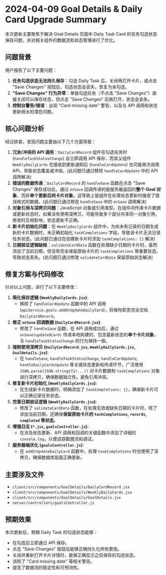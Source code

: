 # 2024-04-09 Goal Details & Daily Card Upgrade Summary

本次更新主要聚焦于解决 Goal Details 页面中 Daily Task Card 的任务勾选状态保存问题，并对相关组件的数据流和状态管理进行了优化。

## 问题背景

用户报告了以下主要问题：

1.  **任务勾选状态无法持久保存**：勾选 Daily Task 后，关闭再打开卡片，或点击 "Save Changes" 按钮后，勾选状态会丢失，恢复为未勾选。
2.  **"Save Changes" 行为异常**：单独勾选任务（不点击 "Save Changes"）直接关闭可以保存状态，但点击 "Save Changes" 后再打开，状态会丢失。
3.  **控制台警告/错误**：出现 "Card missing date" 警告，以及与 API 调用和状态更新相关的潜在问题。

## 核心问题分析

经过排查，发现问题主要由以下几个方面导致：

1.  **冗余/冲突的 API 调用**：`DailyCardRecord` 组件在勾选任务时 (`handleTaskStatusChange`) 会立即调用 API 保存，而其父组件 `WeeklyDailyCards` 在接收到更新通知后 (`handleCardUpdate`) 也可能再次调用 API，导致状态覆盖或冲突。(此问题已通过移除 `handleCardUpdate` 中的 API 调用解决)
2.  **错误的数据传递**：`DailyCardRecord` 的 `handleSave` 函数在点击 "Save Changes" 保存成功后，通过 `onSave` 回调传递的是服务器返回的**整个 Goal 对象**，而非**单个更新后的卡片对象**。这导致上层组件在处理状态更新时接收了错误格式的数据。(此问题已通过修改 `handleSave` 中的 `onSave` 调用解决)
3.  **对象引用与深拷贝问题**：JavaScript 对象是引用类型。在组件间传递卡片数据或更新状态时，如果没有使用深拷贝，可能导致多个部分共享同一对象引用，修改时互相影响，状态更新不正确。
4.  **新卡片初始化问题**：在 `WeeklyDailyCards` 组件中，为尚未有记录的日期生成新的卡片数据时，未正确初始化 `taskCompletions` 字段，导致该卡片无法记录任务状态。(此问题已通过在创建新卡片时添加 `taskCompletions: {}` 解决)
5.  **日期验证逻辑缺陷**：`validateCardData` 函数在处理缺少日期的卡片时，虽然添加了当前日期，但没有完全保留原始卡片的 `taskCompletions` 等重要状态，导致状态丢失。(此问题已通过修改 `validateCardData` 保留原始状态解决)

## 修复方案与代码修改

针对以上问题，进行了以下主要修改：

1.  **简化保存逻辑 (`WeeklyDailyCards.jsx`)**:
    *   移除了 `handleCardUpdate` 函数中的 API 调用 (`apiService.goals.addOrUpdateDailyCard`)，将保存职责完全交给 `DailyCardRecord`。
2.  **修正 `onSave` 回调数据 (`DailyCardRecord.jsx`)**:
    *   修改了 `handleSave` 函数，在 API 调用成功后，通过 `onSave(updatedCard)` 传递本地构建的、包含最新状态的**单个卡片对象**，与 `handleTaskStatusChange` 的行为保持一致。
3.  **强制使用深拷贝 (`DailyCardRecord.jsx`, `WeeklyDailyCards.jsx`, `GoalDetails.jsx`)**:
    *   在 `handleSave`, `handleTaskStatusChange`, `handleCardUpdate`, `handleDailyCardsUpdate` 等关键状态更新和传递环节，广泛使用 `JSON.parse(JSON.stringify(...))` 对卡片数据和 `taskCompletions` 对象进行深拷贝，确保数据独立性，避免引用冲突。
4.  **修复新卡片初始化 (`WeeklyDailyCards.jsx`)**:
    *   在生成新卡片数据时，明确添加了 `taskCompletions: {}`，确保新卡片可以正确记录任务状态。
5.  **完善日期验证逻辑 (`WeeklyDailyCards.jsx`)**:
    *   修改了 `validateCardData` 函数，在处理无效或缺失日期的卡片时，除了添加当前日期，还确保**保留原始卡片的 `taskCompletions`, `records`, `completed` 等状态**。
6.  **增强日志 (`*.jsx`, `goalsController.js`)**:
    *   在涉及状态更新、API 调用和回调的关键函数中添加了详细的 `console.log`，以便追踪数据流和调试。
7.  **服务器端优化 (`goalsController.js`)**:
    *   在 `addOrUpdateDailyCard` 函数中，处理 `taskCompletions` 时也使用了深拷贝，确保数据库层面正确更新。

## 主要涉及文件

*   `client/src/components/GoalDetails/DailyCardRecord.jsx`
*   `client/src/components/GoalDetails/WeeklyDailyCards.jsx`
*   `client/src/components/GoalDetails/GoalDetails.jsx`
*   `server/controllers/goalsController.js`

## 预期效果

本次更新后，预期 Daily Task 的勾选状态能够：

*   在勾选后立即通过 API 保存。
*   点击 "Save Changes" 按钮后能够正确持久化所有更改。
*   关闭并重新打开卡片详情时，能够正确显示之前保存的勾选状态。
*   消除了 "Card missing date" 等相关警告。
*   提高了数据流的稳定性和可预测性。